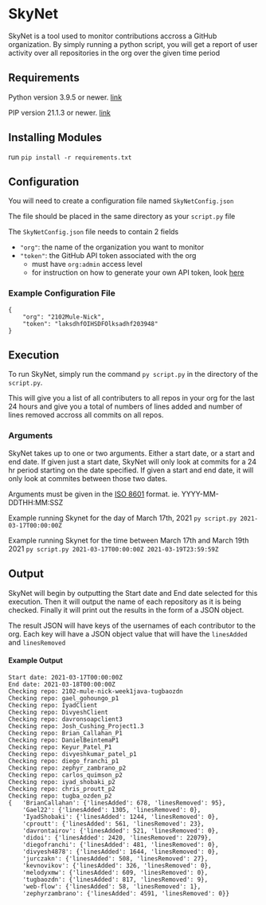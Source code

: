 # SkyNet

SkyNet is a tool used to monitor contributions accross a GitHub organization.  By simply running a python script, you will get a report of user activity over all repositories in the org over the given time period

## Requirements

Python version 3.9.5 or newer. [link](https://www.python.org/downloads/)

PIP version 21.1.3 or newer. [link](https://pip.pypa.io/en/stable/installing/)

## Installing Modules

run `pip install -r requirements.txt`

## Configuration

You will need to create a configuration file named `SkyNetConfig.json`

The file should be placed in the same directory as your `script.py` file

The `SkyNetConfig.json` file needs to contain 2 fields
- `"org"`: the name of the organization you want to monitor
- `"token"`: the GitHub API token associated with the org 
  - must have `org:admin` access level
  - for instruction on how to generate your own API token, look [here](https://docs.github.com/en/github/authenticating-to-github/keeping-your-account-and-data-secure/creating-a-personal-access-token)

### Example Configuration File

``` 
{
    "org": "2102Mule-Nick",
    "token": "laksdhfOIHSDFOlksadhf203948"
} 
```

## Execution

To run SkyNet, simply run the command `py script.py` in the directory of the `script.py`.

This will give you a list of all contributers to all repos in your org for the last 24 hours and give you a total of numbers of lines added and number of lines removed accross all commits on all repos.

### Arguments

SkyNet takes up to one or two arguments.  Either a start date, or a start and end date.  If given just a start date, SkyNet will only look at commits for a 24 hr period starting on the date specified.  If given a start and end date, it will only look at commites between those two dates.

Arguments must be given in the [ISO 8601](https://en.wikipedia.org/wiki/ISO_8601) format.  ie. YYYY-MM-DDTHH:MM:SSZ

Example running Skynet for the day of March 17th, 2021 `py script.py 2021-03-17T00:00:00Z`

Example running Skynet for the time between March 17th and March 19th 2021 `py script.py 2021-03-17T00:00:00Z 2021-03-19T23:59:59Z`

## Output

SkyNet will begin by outputting the Start date and End date selected for this execution.  Then it will output the name of each repository as it is being checked.  Finally it will print out the results in the form of a JSON object.

The result JSON will have keys of the usernames of each contributor to the org.  Each key will have a JSON object value that will have the `linesAdded` and  `linesRemoved`

#### Example Output

```
Start date: 2021-03-17T00:00:00Z
End date: 2021-03-18T00:00:00Z
Checking repo: 2102-mule-nick-week1java-tugbaozdn
Checking repo: gael_gohoungo_p1
Checking repo: IyadClient
Checking repo: DivyeshClient
Checking repo: davronsoapclient3
Checking repo: Josh_Cushing_Project1.3
Checking repo: Brian_Callahan_P1
Checking repo: DanielBeintemaP1
Checking repo: Keyur_Patel_P1
Checking repo: divyeshkumar_patel_p1
Checking repo: diego_franchi_p1
Checking repo: zephyr_zambrano_p2
Checking repo: carlos_quimson_p2
Checking repo: iyad_shobaki_p2
Checking repo: chris_proutt_p2
Checking repo: tugba_ozden_p2
{   'BrianCallahan': {'linesAdded': 678, 'linesRemoved': 95},
    'Gael22': {'linesAdded': 1305, 'linesRemoved': 0},
    'IyadShobaki': {'linesAdded': 1244, 'linesRemoved': 0},
    'cproutt': {'linesAdded': 561, 'linesRemoved': 23},
    'davrontairov': {'linesAdded': 521, 'linesRemoved': 0},
    'didoi': {'linesAdded': 2420, 'linesRemoved': 22079},
    'diegofranchi': {'linesAdded': 481, 'linesRemoved': 0},
    'divyesh4878': {'linesAdded': 1644, 'linesRemoved': 0},
    'jurczakn': {'linesAdded': 508, 'linesRemoved': 27},
    'kevnovikov': {'linesAdded': 326, 'linesRemoved': 0},
    'melodyxmw': {'linesAdded': 609, 'linesRemoved': 0},
    'tugbaozdn': {'linesAdded': 817, 'linesRemoved': 9},
    'web-flow': {'linesAdded': 58, 'linesRemoved': 1},
    'zephyrzambrano': {'linesAdded': 4591, 'linesRemoved': 0}}
```
